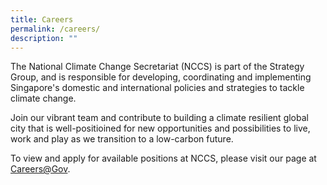 ```yaml
---
title: Careers
permalink: /careers/
description: ""
---
```

The National Climate Change Secretariat (NCCS) is part of the Strategy Group, and is responsible for developing, coordinating and implementing Singapore's domestic and international policies and strategies to tackle climate change.

Join our vibrant team and contribute to building a climate resilient global city that is well-positioined for new opportunities and possibilities to live, work and play as we transition to a low-carbon future.

To view and apply for available positions at NCCS, please visit our page at [Careers@Gov](https://www.careers.gov.sg/employers/management/strategy-group).
